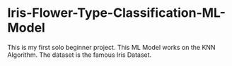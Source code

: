 # Iris-Flower-Type-Classification-ML-Model
This is my first solo beginner project. 
This ML Model works on the KNN Algorithm.
The dataset is the famous Iris Dataset.
